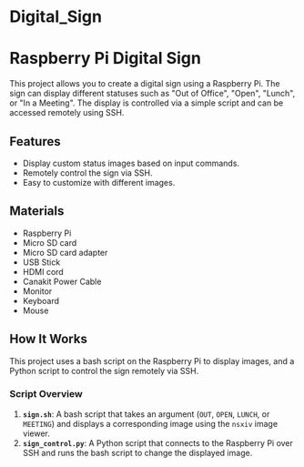 # Digital_Sign
# Raspberry Pi Digital Sign

This project allows you to create a digital sign using a Raspberry Pi. The sign can display different statuses such as "Out of Office", "Open", "Lunch", or "In a Meeting". The display is controlled via a simple script and can be accessed remotely using SSH.

## Features
- Display custom status images based on input commands.
- Remotely control the sign via SSH.
- Easy to customize with different images.

## Materials
- Raspberry Pi
- Micro SD card
- Micro SD card adapter
- USB Stick
- HDMI cord
- Canakit Power Cable
- Monitor
- Keyboard 
- Mouse

## How It Works
This project uses a bash script on the Raspberry Pi to display images, and a Python script to control the sign remotely via SSH.

### Script Overview
1. **`sign.sh`**: A bash script that takes an argument (`OUT`, `OPEN`, `LUNCH`, or `MEETING`) and displays a corresponding image using the `nsxiv` image viewer.
2. **`sign_control.py`**: A Python script that connects to the Raspberry Pi over SSH and runs the bash script to change the displayed image.
